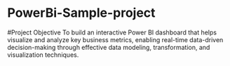 # PowerBi-Sample-project
#Project Objective
To build an interactive Power BI dashboard that helps visualize and analyze key business metrics, enabling real-time data-driven decision-making through effective data modeling, transformation, and visualization techniques.


